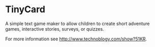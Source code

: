 # TinyCard
A simple text game maker to allow children to create short adventure games, interactive stories, surveys, or quizzes.

For more information see <http://www.technoblogy.com/show?51KR>.
